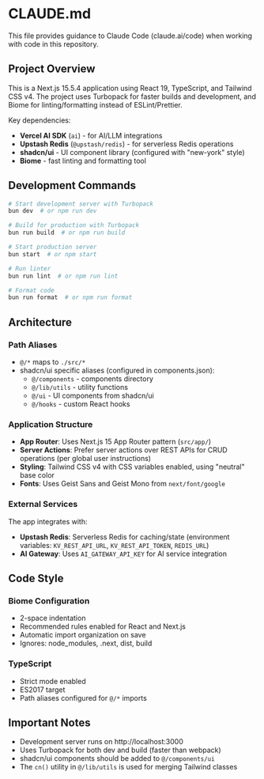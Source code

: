 # CLAUDE.md

This file provides guidance to Claude Code (claude.ai/code) when working with code in this repository.

## Project Overview

This is a Next.js 15.5.4 application using React 19, TypeScript, and Tailwind CSS v4. The project uses Turbopack for faster builds and development, and Biome for linting/formatting instead of ESLint/Prettier.

Key dependencies:
- **Vercel AI SDK** (`ai`) - for AI/LLM integrations
- **Upstash Redis** (`@upstash/redis`) - for serverless Redis operations
- **shadcn/ui** - UI component library (configured with "new-york" style)
- **Biome** - fast linting and formatting tool

## Development Commands

```bash
# Start development server with Turbopack
bun dev  # or npm run dev

# Build for production with Turbopack
bun run build  # or npm run build

# Start production server
bun start  # or npm start

# Run linter
bun run lint  # or npm run lint

# Format code
bun run format  # or npm run format
```

## Architecture

### Path Aliases
- `@/*` maps to `./src/*`
- shadcn/ui specific aliases (configured in components.json):
  - `@/components` - components directory
  - `@/lib/utils` - utility functions
  - `@/ui` - UI components from shadcn/ui
  - `@/hooks` - custom React hooks

### Application Structure
- **App Router**: Uses Next.js 15 App Router pattern (`src/app/`)
- **Server Actions**: Prefer server actions over REST APIs for CRUD operations (per global user instructions)
- **Styling**: Tailwind CSS v4 with CSS variables enabled, using "neutral" base color
- **Fonts**: Uses Geist Sans and Geist Mono from `next/font/google`

### External Services
The app integrates with:
- **Upstash Redis**: Serverless Redis for caching/state (environment variables: `KV_REST_API_URL`, `KV_REST_API_TOKEN`, `REDIS_URL`)
- **AI Gateway**: Uses `AI_GATEWAY_API_KEY` for AI service integration

## Code Style

### Biome Configuration
- 2-space indentation
- Recommended rules enabled for React and Next.js
- Automatic import organization on save
- Ignores: node_modules, .next, dist, build

### TypeScript
- Strict mode enabled
- ES2017 target
- Path aliases configured for `@/*` imports

## Important Notes

- Development server runs on http://localhost:3000
- Uses Turbopack for both dev and build (faster than webpack)
- shadcn/ui components should be added to `@/components/ui`
- The `cn()` utility in `@/lib/utils` is used for merging Tailwind classes
